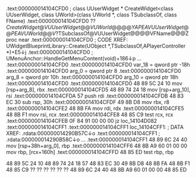 

.text:000000014104CFD0                         ; class UUserWidget * CreateWidget<class UUserWidget, class UWorld>(class UWorld *, class TSubclassOf<class UUserWidget>, class FName)
.text:000000014104CFD0                         ??$CreateWidget@VUUserWidget@@VUWorld@@@@YAPEAVUUserWidget@@PEAVUWorld@@V?$TSubclassOf@VUUserWidget@@@@VFName@@@Z proc near
.text:000000014104CFD0                                                                 ; CODE XREF: UWidgetBlueprintLibrary::Create(UObject *,TSubclassOf<UUserWidget>,APlayerController *)+E5↓j
.text:000000014104CFD0                                                                 ; UMenuAnchor::HandleGetMenuContent(void)+186↓p ...
.text:000000014104CFD0
.text:000000014104CFD0                         var_18          = qword ptr -18h
.text:000000014104CFD0                         arg_0           = qword ptr  8
.text:000000014104CFD0                         arg_8           = qword ptr  10h
.text:000000014104CFD0                         arg_10          = qword ptr  18h
.text:000000014104CFD0
.text:000000014104CFD0 48 89 5C 24 10                          mov     [rsp+arg_8], rbx
.text:000000014104CFD5 48 89 74 24 18                          mov     [rsp+arg_10], rsi
.text:000000014104CFDA 57                                      push    rdi
.text:000000014104CFDB 48 83 EC 30                             sub     rsp, 30h
.text:000000014104CFDF 49 8B D8                                mov     rbx, r8
.text:000000014104CFE2 48 8B FA                                mov     rdi, rdx
.text:000000014104CFE5 48 8B F1                                mov     rsi, rcx
.text:000000014104CFE8 48 85 C9                                test    rcx, rcx
.text:000000014104CFEB 0F 84 91 00 00 00                       jz      loc_14104D082
.text:000000014104CFF1
.text:000000014104CFF1                         loc_14104CFF1:                          ; DATA XREF: .rdata:000000014290B57C↓o
.text:000000014104CFF1                                                                 ; .rdata:000000014290B58C↓o ...
.text:000000014104CFF1 48 89 6C 24 40                          mov     [rsp+38h+arg_0], rbp
.text:000000014104CFF6 48 8B A9 60 01 00 00                    mov     rbp, [rcx+160h]
.text:000000014104CFFD 48 85 ED                                test    rbp, rbp

48 89 5C 24 10 48 89 74 24 18 57 48 83 EC 30 49 8B D8 48 8B FA 48 8B F1 48 85 C9 ?? ?? ?? ?? ?? ?? 48 89 6C 24 40 48 8B A9 60 01 00 00 48 85 ED